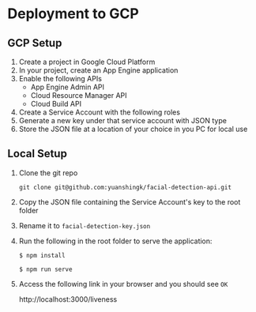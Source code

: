 # Deployment to GCP
## GCP Setup
1. Create a project in Google Cloud Platform
1. In your project, create an App Engine application
1. Enable the following APIs
    - App Engine Admin API
    - Cloud Resource Manager API
    - Cloud Build API
1. Create a Service Account with the following roles
1. Generate a new key under that service account with JSON type
1. Store the JSON file at a location of your choice in you PC for local use

## Local Setup
1. Clone the git repo
    ```
    git clone git@github.com:yuanshingk/facial-detection-api.git
    ```

1. Copy the JSON file containing the Service Account's key to the root folder
1. Rename it to `facial-detection-key.json`
1. Run the following in the root folder to serve the application:
    ```
    $ npm install
    ```

    ```
    $ npm run serve
    ```

1. Access the following link in your browser and you should see `OK`

    http://localhost:3000/liveness

